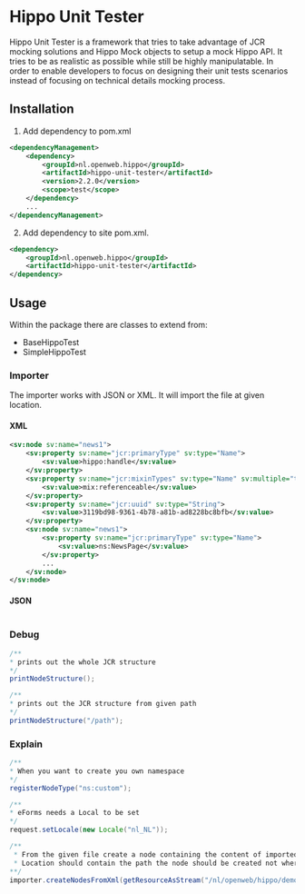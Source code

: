 # Hippo Unit Tester

Hippo Unit Tester is a framework that tries to take advantage of JCR mocking solutions and Hippo Mock objects to setup a mock Hippo API.
It tries to be as realistic as possible while still be highly manipulatable.
In order to enable developers to focus on designing their unit tests scenarios instead of focusing on technical details mocking process.

## Installation

1. Add dependency to pom.xml
```xml
<dependencyManagement>
    <dependency>
        <groupId>nl.openweb.hippo</groupId>
        <artifactId>hippo-unit-tester</artifactId>
        <version>2.2.0</version>
        <scope>test</scope>
    </dependency>
    ...
</dependencyManagement>
```

2. Add dependency to site pom.xml.
```xml
<dependency>
    <groupId>nl.openweb.hippo</groupId>
    <artifactId>hippo-unit-tester</artifactId>
</dependency>
```

## Usage
Within the package there are classes to extend from:

* BaseHippoTest
* SimpleHippoTest

### Importer
The importer works with JSON or XML.
It will import the file at given location.

#### XML

```xml
<sv:node sv:name="news1">
    <sv:property sv:name="jcr:primaryType" sv:type="Name">
        <sv:value>hippo:handle</sv:value>
    </sv:property>
    <sv:property sv:name="jcr:mixinTypes" sv:type="Name" sv:multiple="true">
        <sv:value>mix:referenceable</sv:value>
    </sv:property>
    <sv:property sv:name="jcr:uuid" sv:type="String">
        <sv:value>3119bd98-9361-4b78-a81b-ad8228bc8bfb</sv:value>
    </sv:property>
    <sv:node sv:name="news1">
        <sv:property sv:name="jcr:primaryType" sv:type="Name">
            <sv:value>ns:NewsPage</sv:value>
        </sv:property>
        ...
    </sv:node>
</sv:node>
```

#### JSON

```json

```

### Debug

```java
/**
* prints out the whole JCR structure
*/
printNodeStructure();

/**
* prints out the JCR structure from given path
*/
printNodeStructure("/path");
```


### Explain

```java
/**
* When you want to create you own namespace
*/
registerNodeType("ns:custom");
```

```java
/**
* eForms needs a Local to be set
*/
request.setLocale(new Locale("nl_NL"));
````

```java
/**
 * From the given file create a node containing the content of imported file
 * Location should contain the path the node should be created not where you want to import the file
**/
importer.createNodesFromXml(getResourceAsStream("/nl/openweb/hippo/demo/news.xml"), "/content/documents/mychannel/news", "hippostd:folder");
````